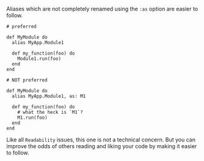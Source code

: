 Aliases which are not completely renamed using the `:as` option are easier to follow.

    # preferred

    def MyModule do
      alias MyApp.Module1

      def my_function(foo) do
        Module1.run(foo)
      end
    end

    # NOT preferred

    def MyModule do
      alias MyApp.Module1, as: M1

      def my_function(foo) do
        # what the heck is `M1`?
        M1.run(foo)
      end
    end

Like all `Readability` issues, this one is not a technical concern.
But you can improve the odds of others reading and liking your code by making
it easier to follow.
